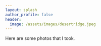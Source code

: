 ```yaml
---
layout: splash
author_profile: false
header:
  image: /assets/images/desertridge.jpeg
---
```


Here are some photos that I took.
